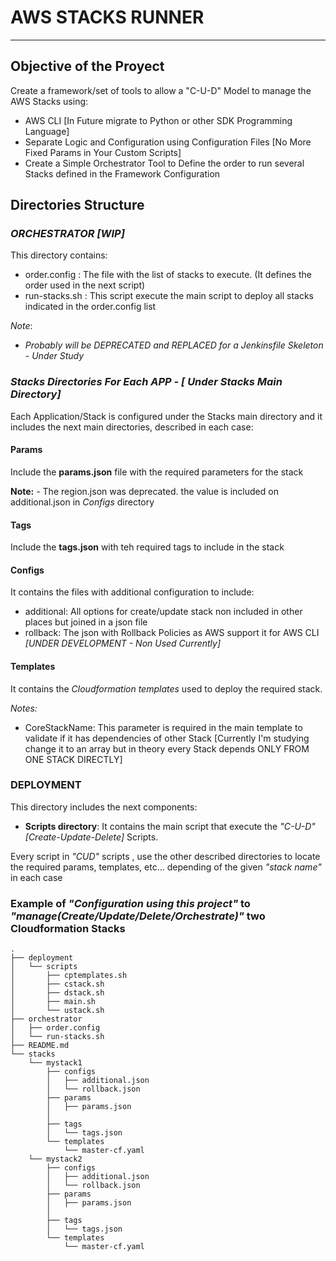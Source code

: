 # AWS STACKS RUNNER
---

## Objective of the Proyect

Create a framework/set of tools to allow a "C-U-D" Model to manage the AWS Stacks using:

- AWS CLI [In Future migrate to Python or other SDK Programming Language]
- Separate Logic and Configuration  using Configuration Files [No More Fixed Params in Your Custom Scripts]
- Create a Simple Orchestrator Tool to Define the order to run several Stacks defined in the Framework Configuration


## Directories Structure

### *ORCHESTRATOR [WIP]* 

This directory contains:

  - order.config  : The file with the list of stacks to execute. (It defines the order used in the next script)
  - run-stacks.sh : This script execute the main script to deploy all  stacks indicated in the order.config list  

*Note*:

  - *Probably will be DEPRECATED and REPLACED for a Jenkinsfile Skeleton - Under Study*


### *Stacks Directories For Each APP - [ Under Stacks Main Directory]* 

Each Application/Stack  is configured under the Stacks main directory and it includes the next main directories, described in each case:

#### Params

Include the **params.json** file with the required parameters for the stack

**Note:** 
    - The region.json was deprecated. the value is included on additional.json in *Configs* directory

#### Tags

Include the **tags.json** with teh required tags to include in the stack

#### Configs

It contains the files with additional configuration to include:

  - additional: All options for create/update stack non included in other places but joined in a json file
  - rollback: The json with Rollback Policies as AWS support it for AWS CLI *[UNDER DEVELOPMENT - Non Used Currently]*

#### Templates

It contains the *Cloudformation templates* used to deploy the required stack.

*Notes:*

  - CoreStackName: This parameter is required in the main template to validate if it has dependencies of other Stack 
		   [Currently I'm studying change it to an array but in theory every Stack depends ONLY FROM ONE STACK DIRECTLY]

### DEPLOYMENT

This directory includes the next components:

  - **Scripts directory**: It contains the main script that execute the *"C-U-D" [Create-Update-Delete]* Scripts. 

Every script in *"CUD"* scripts , use the other described directories to locate the required params, templates, etc... depending of the given *"stack name"* in each case

### Example of *"Configuration using this project"* to *"manage(Create/Update/Delete/Orchestrate)"* two Cloudformation Stacks

```
.
├── deployment
│   └── scripts
│       ├── cptemplates.sh
│       ├── cstack.sh
│       ├── dstack.sh
│       ├── main.sh
│       └── ustack.sh
├── orchestrator
│   ├── order.config
│   └── run-stacks.sh
├── README.md
└── stacks
    └── mystack1
        ├── configs
        │   ├── additional.json
        │   └── rollback.json
        ├── params
        │   ├── params.json
        │   
        ├── tags
        │   └── tags.json
        └── templates
            └── master-cf.yaml
    └── mystack2
        ├── configs
        │   ├── additional.json
        │   └── rollback.json
        ├── params
        │   ├── params.json
        │   
        ├── tags
        │   └── tags.json
        └── templates
            └── master-cf.yaml

```

